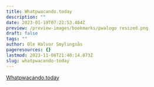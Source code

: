 ```yaml
---
title: Whatpwacando.today
description: ""
date: 2023-01-19T07:22:53.484Z
preview: /preview-images/bookmarks/pwalogo resized.png
draft: false
tags: ""
author: Ole Halvor Smylingsås
pageresources: {}
lastmod: 2023-11-06T21:40:14.873Z
slug: whatpwacando-today
---
```

<!--more-->

[Whatpwacando.today](https://whatpwacando.today/ "Gå til Whatpwacando.today (Ekstern lenke)")